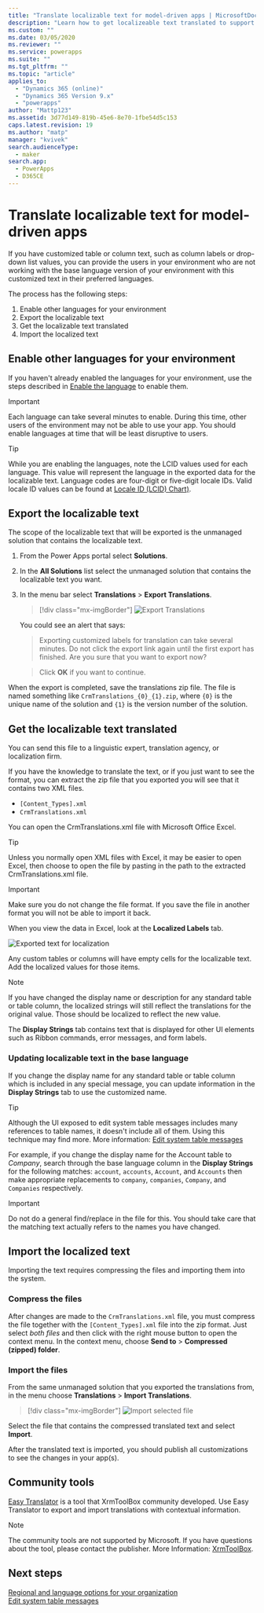 ```yaml
---
title: "Translate localizable text for model-driven apps | MicrosoftDocs"
description: "Learn how to get localizeable text translated to support multiple languages"
ms.custom: ""
ms.date: 03/05/2020
ms.reviewer: ""
ms.service: powerapps
ms.suite: ""
ms.tgt_pltfrm: ""
ms.topic: "article"
applies_to: 
  - "Dynamics 365 (online)"
  - "Dynamics 365 Version 9.x"
  - "powerapps"
author: "Mattp123"
ms.assetid: 3d77d149-819b-45e6-8e70-1fbe54d5c153
caps.latest.revision: 19
ms.author: "matp"
manager: "kvivek"
search.audienceType: 
  - maker
search.app: 
  - PowerApps
  - D365CE
---
```

# Translate localizable text for model-driven apps

If you have customized table or column text, such as column labels or drop-down list values, you can provide the users in your environment who are not working with the base language version of your environment with this customized text in their preferred languages. 

The process has the following steps:
1. Enable other languages for your environment
2. Export the localizable text
3. Get the localizable text translated
4. Import the localized text

## Enable other languages for your environment

If you haven't already enabled the languages for your environment, use the steps described in [Enable the language](https://docs.microsoft.com/dynamics365/customer-engagement/admin/enable-languages) to enable them.

> [!IMPORTANT]
> Each language can take several minutes to enable. During this time, other users of the environment may not be able to use your app. You should enable languages at time that will be least disruptive to users.

> [!TIP]
> While you are enabling the languages, note the LCID values used for each language. This value will represent the language in the exported data for the localizable text. Language codes are four-digit or five-digit locale IDs. Valid locale ID values can be found at [Locale ID (LCID) Chart)](https://go.microsoft.com/fwlink/?LinkId=122128).

## Export the localizable text

The scope of the localizable text that will be exported is the unmanaged solution that contains the localizable text.

<!-- [!INCLUDE [cc_navigate-solution-from-powerapps-portal](../../includes/cc_navigate-solution-from-powerapps-portal.md)] -->

1. From the Power Apps portal select **Solutions**.

2. In the **All Solutions** list select the unmanaged solution that contains the localizable text you want.

3. In the menu bar select **Translations** > **Export Translations**. 

    > [!div class="mx-imgBorder"] 
    > ![Export Translations](media/export-localizable-text.png "Export Translations")

    You could see an alert that says:
    > Exporting customized labels for translation can take several minutes. Do not click the export link again until the first export has finished. Are you sure that you want to export now?
    
    > Click **OK** if you want to continue.

When the export is completed, save the translations zip file. The file is named something like `CrmTranslations_{0}_{1}.zip`, where `{0}` is the unique name of the solution and `{1}` is the version number of the solution.

## Get the localizable text translated

You can send this file to a linguistic expert, translation agency, or localization firm.

If you have the knowledge to translate the text, or if you just want to see the format, you can extract the zip file that you exported you will see that it contains two XML files. 
 - `[Content_Types].xml`
 - `CrmTranslations.xml`

You can open the CrmTranslations.xml file with Microsoft Office Excel.

> [!TIP]
> Unless you normally open XML files with Excel, it may be easier to open Excel, then choose to open the file by pasting in the path to the extracted CrmTranslations.xml file.

> [!IMPORTANT]
> Make sure you do not change the file format. If you save the file in another format you will not be able to import it back.

When you view the data in Excel, look at the **Localized Labels** tab.

![Exported text for localization](media/localized-labels-tab-exported-languages.png "Exported text for localization")

Any custom tables or columns will have empty cells for the localizable text. Add the localized values for those items.

> [!NOTE]
> If you have changed the display name or description for any standard table or table column, the localized strings will still reflect the translations for the original value. Those should be localized to reflect the new value.

The **Display Strings** tab contains text that is displayed for other UI elements such as Ribbon commands, error messages, and form labels.

### Updating localizable text in the base language

If you change the display name for any standard table or table column which is included in any special message, you can update information in the **Display Strings** tab to use the customized name.

> [!TIP]
> Although the UI exposed to edit system table messages includes many references to table names, it doesn't include all of them. Using this technique may find more. More information: [Edit system table messages](../data-platform/edit-system-entity-messages.md)

For example, if you change the display name for the Account table to *Company*, search through the base language column in the  **Display Strings** for the following matches: `account`, `accounts`, `Account`, and `Accounts` then make appropriate replacements to `company`, `companies`, `Company`, and `Companies` respectively.

> [!IMPORTANT]
> Do not do a general find/replace in the file for this. You should take care that the matching text actually refers to the names you have changed.


## Import the localized text
Importing the text requires compressing the files and importing them into the system.

### Compress the files

After changes are made to the `CrmTranslations.xml` file, you must compress the file together with the `[Content_Types].xml` file into the zip format. Just select *both files* and then click with the right mouse button to open the context menu. In the context menu, choose **Send to** > **Compressed (zipped) folder**.

### Import the files

From the same unmanaged solution that you exported the translations from, in the menu choose **Translations** > **Import Translations**. 

<!-- ![Import translations](media/import-translations.png) -->

> [!div class="mx-imgBorder"] 
> ![Import selected file](media/import-translated-text-dialog.png "Import localized text")

Select the file that contains the compressed translated text and select **Import**.

After the translated text is imported, you should publish all customizations to see the changes in your app(s).

## Community tools

[Easy Translator](https://www.xrmtoolbox.com/plugins/MsCrmTools.Translator/) is a tool that XrmToolBox community developed. Use Easy Translator to export and import translations with contextual information. 

> [!NOTE]
> The community tools are not supported by Microsoft.
> If you have questions about the tool, please contact the publisher. More Information: [XrmToolBox](https://www.xrmtoolbox.com).


## Next steps
[Regional and language options for your organization](https://docs.microsoft.com/dynamics365/customer-engagement/admin/enable-languages)<br />
[Edit system table messages](../data-platform/edit-system-entity-messages.md)
